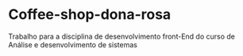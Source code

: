 # Coffee-shop-dona-rosa
Trabalho para a disciplina de desenvolvimento front-End do curso de Análise e desenvolvimento de sistemas 
